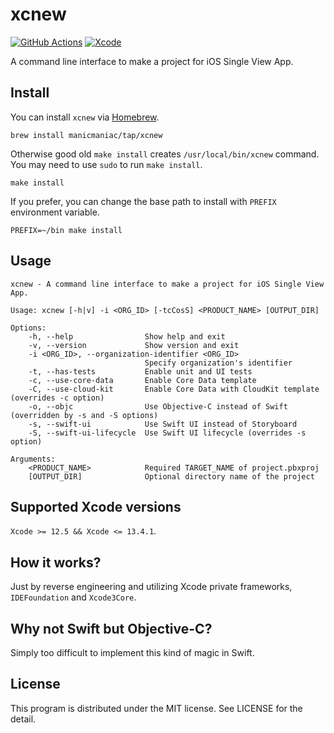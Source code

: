 xcnew
=====

[![GitHub Actions](https://github.com/manicmaniac/xcnew/actions/workflows/test.yml/badge.svg)](https://github.com/manicmaniac/xcnew/actions/workflows/test.yml)
[![Xcode](https://img.shields.io/badge/xcode-12%20%7C%2013-blue)](https://github.com/manicmaniac/xcnew#supported-xcode-versions)

A command line interface to make a project for iOS Single View App.

Install
-------

You can install `xcnew` via [Homebrew](https://brew.sh).

    brew install manicmaniac/tap/xcnew

Otherwise good old `make install` creates `/usr/local/bin/xcnew` command.
You may need to use `sudo` to run `make install`.

    make install

If you prefer, you can change the base path to install with `PREFIX` environment variable.

    PREFIX=~/bin make install

Usage
-----

<!-- xml2c:start -->
    xcnew - A command line interface to make a project for iOS Single View App.

    Usage: xcnew [-h|v] -i <ORG_ID> [-tcCosS] <PRODUCT_NAME> [OUTPUT_DIR]

    Options:
        -h, --help                Show help and exit
        -v, --version             Show version and exit
        -i <ORG_ID>, --organization-identifier <ORG_ID>
                                  Specify organization's identifier
        -t, --has-tests           Enable unit and UI tests
        -c, --use-core-data       Enable Core Data template
        -C, --use-cloud-kit       Enable Core Data with CloudKit template (overrides -c option)
        -o, --objc                Use Objective-C instead of Swift (overridden by -s and -S options)
        -s, --swift-ui            Use Swift UI instead of Storyboard
        -S, --swift-ui-lifecycle  Use Swift UI lifecycle (overrides -s option)

    Arguments:
        <PRODUCT_NAME>            Required TARGET_NAME of project.pbxproj
        [OUTPUT_DIR]              Optional directory name of the project
<!-- xml2c:end -->

Supported Xcode versions
------------------------

`Xcode >= 12.5 && Xcode <= 13.4.1`.

How it works?
-------------

Just by reverse engineering and utilizing Xcode private frameworks, `IDEFoundation` and `Xcode3Core`.

Why not Swift but Objective-C?
------------------------------

Simply too difficult to implement this kind of magic in Swift.

License
-------

This program is distributed under the MIT license.
See LICENSE for the detail.
